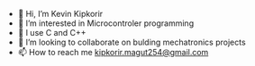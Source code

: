 - 👋 Hi, I’m Kevin Kipkorir
- 👀 I’m interested in Microcontroler programming
- 🌱 I use C and C++ 
- 💞️ I’m looking to collaborate on bulding mechatronics projects
- 📫 How to reach me kipkorir.magut254@gmail.com

<!---
superstars456/superstars456 is a ✨ special ✨ repository because its `README.md` (this file) appears on your GitHub profile.
You can click the Preview link to take a look at your changes.
--->

